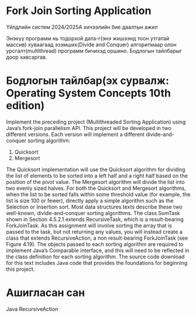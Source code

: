 # Fork Join Sorting Application

Үйлдлийн систем 2024/2025A хичээлийн бие даалтын ажил

Энэхүү программ нь тодорхой дата-г(энэ жишээнд тоон утгатай массив) хуваагаад эзэмших(Divide and Conquer) алгоритмаар олон урсгалт(multithread) программ бичихэд оршино. Бодлогын тайлбарыг доор хавсаргав.

# Бодлогын тайлбар(эх сурвалж: Operating System Concepts 10th edition)
Implement the preceding project (Multithreaded Sorting Application) using Java’s fork-join parallelism API. This project will be developed in two different versions. Each version will implement a different divide-and-conquer sorting algorithm:

1. Quicksort
2. Mergesort

The Quicksort implementation will use the Quicksort algorithm for dividing the list of elements to be sorted into a left half and a right half based on the position of the pivot value. The Mergesort algorithm will divide the list into two evenly sized halves. For both the Quicksort and Mergesort algorithms, when the list to be sorted falls within some threshold value (for example, the list is size 100 or fewer), directly apply a simple algorithm such as the Selection or Insertion sort. Most data structures texts describe these two well-known, divide-and-conquer sorting algorithms.
The class SumTask shown in Section 4.5.2.1 extends RecursiveTask, which is a result-bearing ForkJoinTask. As this assignment will involve sorting the array that is passed to the task, but not returning any values, you will instead create a class that extends RecursiveAction, a non result-bearing ForkJoinTask (see Figure 4.19).
The objects passed to each sorting algorithm are required to implement Java’s Comparable interface, and this will need to be reflected in the class definition for each sorting algorithm. The source code download for this text includes Java code that provides the foundations for beginning this project.

# Ашигласан сан

Java RecursiveAction
